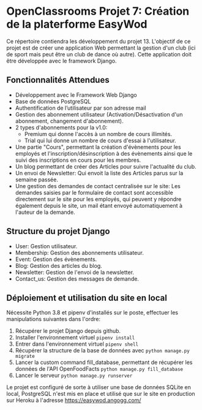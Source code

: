 # OpenClassrooms Projet 7: Création de la platerforme EasyWod

Ce répertoire contiendra les développement du projet 13. L'objectif de ce projet est de créer une application Web permettant la gestion d'un club (ici de sport mais peut être un club de dance où autre).
Cette application doit être développée avec le framework Django.

## Fonctionnalités Attendues

- Développement avec le Framework Web Django
- Base de données PostgreSQL
- Authentification de l’utilisateur par son adresse mail
- Gestion des abonnement utilisateur (Activation/Désactivation d'un abonnement, changement d'abonnement).
- 2 types d'abonnements pour la v1.0:
  - Premium qui donne l'accès à un nombre de cours illimités.
  - Trial qui lui donne un nombre de cours d'essai à l'utilisateur.
- Une partie "Cours", permettant la création d'évènements pour les employés et l'inscription/désinscription à des évènements ainsi que le suivi des inscriptions en cours pour les membres.
- Un blog permettant de créer des Articles pour suivre l'actualité du club.
- Un envoi de Newsletter: Qui envoit la liste des Articles parus sur la semaine passée.
- Une gestion des demandes de contact centralisée sur le site: Les demandes saisies par le formulaire de contact sont accessible directement sur le site pour les employés, qui peuvent y répondre également depuis le site, un mail étant envoyé automatiquement à l'auteur de la demande.

## Structure du projet Django

- User: Gestion utilisateur.
- Membership: Gestion des abonnements utilisateur.
- Event: Gestion des évènements.
- Blog: Gestion des articles du blog.
- Newsletter: Gestion de l'envoi de la newsletter.
- Contact_us: Gestion des messages de demande.

## Déploiement et utilisation du site en local

Nécessite Python 3.8 et pipenv d'installés sur le poste, effectuer les manipulations suivantes dans l'ordre:

  1. Récupérer le projet Django depuis github.
  2. Installer l'environnement virtuel `pipenv install`
  3. Entrer dans l'environnement virtuel `pipenv shell`
  4. Récupérer la structure de la base de données avec `python manage.py migrate`
  5. Lancer la custom command fill_database, permettant de récupérer les données de l'API OpenFoodFacts `python manage.py fill_database`
  6. Lancer le serveur `python manage.py runserver`
  
Le projet est configuré de sorte à utiliser une base de données SQLite en local, PostgreSQL n'est mis en place et utilisé que sur le site en production sur Heroku à l'adresse https://easywod.angogg.com/